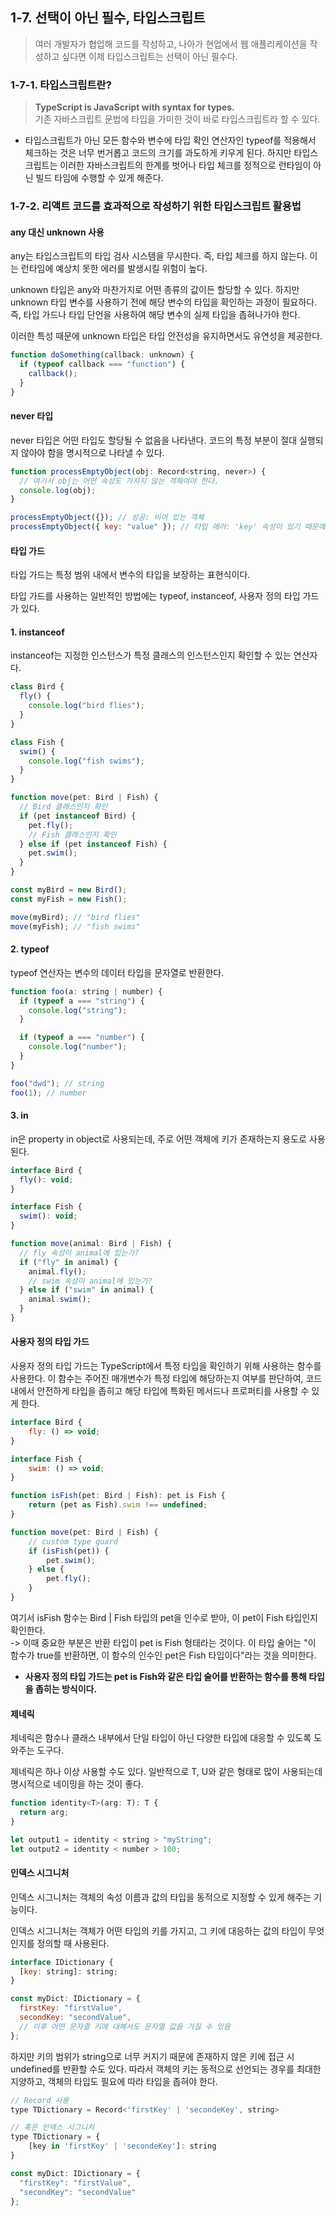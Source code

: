 ## 1-7. 선택이 아닌 필수, 타입스크립트

> 여러 개발자가 협업해 코드를 작성하고, 나아가 현업에서 웹 애플리케이션을 작성하고 싶다면 이제 타입스크립트는 선택이 아닌 필수다.

### 1-7-1. 타입스크립트란?

> **TypeScript is JavaScript with syntax for types.**<br/> 기존 자바스크립트 문법에 타입을 가미한 것이 바로 타입스크립트라 할 수 있다.

- 타입스크립트가 아닌 모든 함수와 변수에 타입 확인 연산자인 typeof를 적용해서 체크하는 것은 너무 번거롭고 코드의 크기를 과도하게 키우게 된다.
  하지만 타입스크립트는 이러한 자바스크립트의 한계를 벗어나 타입 체크를 정적으로 런타임이 아닌 빌드 타임에 수행할 수 있게 해준다.

### 1-7-2. 리액트 코드를 효과적으로 작성하기 위한 타입스크립트 활용법

#### any 대신 unknown 사용

any는 타입스크립트의 타입 검사 시스템을 무시한다. 즉, 타입 체크를 하지 않는다. 이는 런타임에 예상치 못한 에러를 발생시킬 위험이 높다.

unknown 타입은 any와 마찬가지로 어떤 종류의 값이든 할당할 수 있다. 하지만 unknown 타입 변수를 사용하기 전에 해당 변수의 타입을 확인하는 과정이 필요하다. 즉, 타입 가드나 타입 단언을 사용하여 해당 변수의 실제 타입을 좁혀나가야 한다.

이러한 특성 때문에 unknown 타입은 타입 안전성을 유지하면서도 유연성을 제공한다.

```js
function doSomething(callback: unknown) {
  if (typeof callback === "function") {
    callback();
  }
}
```

#### never 타입

never 타입은 어떤 타입도 할당될 수 없음을 나타낸다. 코드의 특정 부분이 절대 실행되지 않아야 함을 명시적으로 나타낼 수 있다.

```js
function processEmptyObject(obj: Record<string, never>) {
  // 여기서 obj는 어떤 속성도 가지지 않는 객체여야 한다.
  console.log(obj);
}

processEmptyObject({}); // 성공: 비어 있는 객체
processEmptyObject({ key: "value" }); // 타입 에러: 'key' 속성이 있기 때문에 실패
```

#### 타입 가드

타입 가드는 특정 범위 내에서 변수의 타입을 보장하는 표현식이다.

타입 가드를 사용하는 일반적인 방법에는 typeof, instanceof, 사용자 정의 타입 가드가 있다.

#### 1. instanceof

instanceof는 지정한 인스턴스가 특정 클래스의 인스턴스인지 확인할 수 있는 연산자다.

```js
class Bird {
  fly() {
    console.log("bird flies");
  }
}

class Fish {
  swim() {
    console.log("fish swims");
  }
}

function move(pet: Bird | Fish) {
  // Bird 클래스인지 확인
  if (pet instanceof Bird) {
    pet.fly();
    // Fish 클래스인지 확인
  } else if (pet instanceof Fish) {
    pet.swim();
  }
}

const myBird = new Bird();
const myFish = new Fish();

move(myBird); // "bird flies"
move(myFish); // "fish swims"
```

#### 2. typeof

typeof 연산자는 변수의 데이터 타입을 문자열로 반환한다.

```js
function foo(a: string | number) {
  if (typeof a === "string") {
    console.log("string");
  }

  if (typeof a === "number") {
    console.log("number");
  }
}

foo("dwd"); // string
foo(1); // number
```

#### 3. in

in은 property in object로 사용되는데, 주로 어떤 객체에 키가 존재하는지 용도로 사용된다.

```js
interface Bird {
  fly(): void;
}

interface Fish {
  swim(): void;
}

function move(animal: Bird | Fish) {
  // fly 속성이 animal에 있는가?
  if ("fly" in animal) {
    animal.fly();
    // swim 속성이 animal에 있는가?
  } else if ("swim" in animal) {
    animal.swim();
  }
}
```

#### 사용자 정의 타입 가드

사용자 정의 타입 가드는 TypeScript에서 특정 타입을 확인하기 위해 사용하는 함수를 사용한다. 이 함수는 주어진 매개변수가 특정 타입에 해당하는지 여부를 판단하여, 코드 내에서 안전하게 타입을 좁히고 해당 타입에 특화된 메서드나 프로퍼티를 사용할 수 있게 한다.

```js
interface Bird {
    fly: () => void;
}

interface Fish {
    swim: () => void;
}

function isFish(pet: Bird | Fish): pet is Fish {
    return (pet as Fish).swim !== undefined;
}

function move(pet: Bird | Fish) {
    // custom type guard
    if (isFish(pet)) {
        pet.swim();
    } else {
        pet.fly();
    }
}
```

여기서 isFish 함수는 Bird | Fish 타입의 pet을 인수로 받아, 이 pet이 Fish 타입인지 확인한다.<br/>
-> 이때 중요한 부분은 반환 타입이 pet is Fish 형태라는 것이다. 이 타입 술어는 "이 함수가 true를 반환하면, 이 함수의 인수인 pet은 Fish 타입이다"라는 것을 의미한다.

- **사용자 정의 타입 가드는 pet is Fish와 같은 타입 술어를 반환하는 함수를 통해 타입을 좁히는 방식이다.**

#### 제네릭

제네릭은 함수나 클래스 내부에서 단일 타입이 아닌 다양한 타입에 대응할 수 있도록 도와주는 도구다.

제네릭은 하나 이상 사용할 수도 있다. 일반적으로 T, U와 같은 형태로 많이 사용되는데 명시적으로 네이밍을 하는 것이 좋다.

```js
function identity<T>(arg: T): T {
  return arg;
}

let output1 = identity < string > "myString";
let output2 = identity < number > 100;
```

#### 인덱스 시그니처

인덱스 시그니처는 객체의 속성 이름과 값의 타입을 동적으로 지정할 수 있게 해주는 기능이다.

인덱스 시그니처는 객체가 어떤 타입의 키를 가지고, 그 키에 대응하는 값의 타입이 무엇인지를 정의할 때 사용된다.

```js
interface IDictionary {
  [key: string]: string;
}

const myDict: IDictionary = {
  firstKey: "firstValue",
  secondKey: "secondValue",
  // 이후 어떤 문자열 키에 대해서도 문자열 값을 가질 수 있음
};
```

하지만 키의 범위가 string으로 너무 커지기 때문에 존재하지 않은 키에 접근 시 undefined를 반환할 수도 있다. 따라서 객체의 키는 동적으로 선언되는 경우를 최대한 지양하고, 객체의 타입도 필요에 따라 타입을 좁혀야 한다.

```js
// Record 사용
type TDictionary = Record<'firstKey' | 'secondeKey', string>

// 혹은 인덱스 시그니처
type TDictionary = {
	[key in 'firstKey' | 'secondeKey']: string
}

const myDict: IDictionary = {
  "firstKey": "firstValue",
  "secondKey": "secondValue"
};
```
